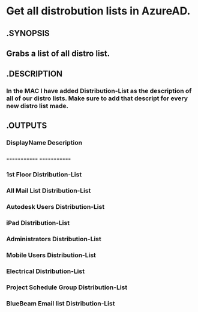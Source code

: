 # Get all distrobution lists in AzureAD.


##        .SYNOPSIS

##         Grabs a list of all distro list.


##         .DESCRIPTION

###         In the MAC I have added Distribution-List as the description of all of our distro lists. Make sure to add that descript for every new distro list made.

##            .OUTPUTS

###         DisplayName             Description
###         -----------             -----------
###     1st Floor                 Distribution-List
###     All Mail List             Distribution-List
###     Autodesk Users            Distribution-List
###     iPad                      Distribution-List
###     Administrators            Distribution-List
###     Mobile Users              Distribution-List
###     Electrical                Distribution-List
###     Project Schedule Group    Distribution-List
###     BlueBeam Email list       Distribution-List

